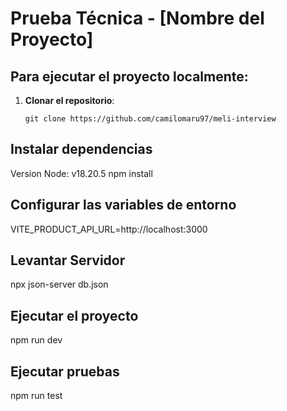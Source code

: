 # Prueba Técnica - [Nombre del Proyecto]


## Para ejecutar el proyecto localmente:

1. **Clonar el repositorio**:
   ```
   git clone https://github.com/camilomaru97/meli-interview
   ````


## Instalar dependencias
Version Node: v18.20.5 
npm install

## Configurar las variables de entorno
VITE_PRODUCT_API_URL=http://localhost:3000

## Levantar Servidor 
npx json-server db.json

## Ejecutar el proyecto
npm run dev

## Ejecutar pruebas
npm run test
